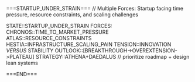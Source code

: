 ===STARTUP_UNDER_STRAIN===
// Multiple Forces: Startup facing time pressure, resource constraints, and scaling challenges

STATE::STARTUP_UNDER_STRAIN
FORCES:
  CHRONOS::TIME_TO_MARKET_PRESSURE
  ATLAS::RESOURCE_CONSTRAINTS
  HESTIA::INFRASTRUCTURE_SCALING_PAIN
TENSION::INNOVATION _VERSUS_ STABILITY
OUTLOOK::[BREAKTHROUGH->OVEREXTENSION->PLATEAU]
STRATEGY::ATHENA+DAEDALUS  // prioritize roadmap + design lean systems

===END===